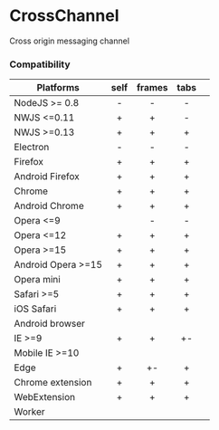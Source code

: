# CrossChannel
Cross origin messaging channel

### Compatibility
<!-- http://www.tablesgenerator.com/markdown_tables -->
| Platforms         |  self  | frames | tabs |   |
|-------------------|:------:|:------:|:----:|---|
| NodeJS >= 0.8     |    -   |   -    |   -  |   |
| NWJS <=0.11       |    +   |   +    |   -  |   |
| NWJS >=0.13       |    +   |   +    |   +  |   |
| Electron          |    -   |   -    |   -  |   |
| Firefox           |    +   |   +    |   +  |   |
| Android Firefox   |    +   |   +    |   +  |   |
| Chrome            |    +   |   +    |   +  |   |
| Android Chrome    |    +   |   +    |   +  |   |
| Opera <=9         |        |   -    |   -  |   |
| Opera <=12        |    +   |   +    |   +  |   |
| Opera >=15        |    +   |   +    |   +  |   |
| Android Opera >=15|    +   |   +    |   +  |   |
| Opera mini        |    +   |   +    |   +  |   |
| Safari >=5        |    +   |   +    |   +  |   |
| iOS Safari        |    +   |   +    |   +  |   |
| Android browser   |        |        |      |   |
| IE >=9            |    +   |   +    |  +-  |   |
| Mobile IE >=10    |        |        |      |   |
| Edge              |    +   |   +-   |  +   |   |
| Chrome extension  |    +   |   +    |  +   |   |
| WebExtension      |    +   |   +    |  +   |   |
| Worker            |        |        |      |   |
